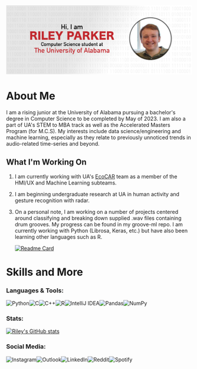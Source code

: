 ![](https://raw.githubusercontent.com/rgparker1689/rgparker1689/main/github-banner.png)
# About Me
I am a rising junior at the University of Alabama pursuing a bachelor's degree in Computer Science to be completed by May of 2023. I am also a part of UA's STEM to MBA track as well as the Accelerated Masters Program (for M.C.S). My interests include data science/engineering and machine learning, especially as they relate to previously unnoticed trends in audio-related time-series and beyond. 

## What I'm Working On

 1. I am currently working with UA's [EcoCAR](https://avtcseries.org/ecocar-mobility-challenge/) team as a member of the HMI/UX and Machine Learning subteams.
 2. I am beginning undergraduate research at UA in human activity and gesture recognition with radar.
 3. On a personal note, I am working on a number of projects centered around classifying and breaking down supplied .wav files containing drum grooves. My progress can be found in my groove-ml repo. I am currently working with Python (Librosa, Keras, etc.) but have also been learning other languages such as R.
 
	 [![Readme Card](https://github-readme-stats.vercel.app/api/pin/?username=rgparker1689&repo=groove-ml)](https://github.com/rgparker1689/groove-ml)


# Skills and More
### Languages & Tools:
![Python](https://img.shields.io/badge/python-%2314354C.svg?style=for-the-badge&logo=python&logoColor=white)![C](https://img.shields.io/badge/C-%2300599C.svg?style=for-the-badge&logo=c&logoColor=white)![C++](https://img.shields.io/badge/c++-%2300599C.svg?style=for-the-badge&logo=c%2B%2B&logoColor=white)![R](https://img.shields.io/badge/r-%23276DC3.svg?style=for-the-badge&logo=r&logoColor=white)![IntelliJ IDEA](https://img.shields.io/badge/jupyter-FF0000.svg?style=for-the-badge&logo=jupyter&logoColor=white)![Pandas](https://img.shields.io/badge/pandas-%23150458.svg?style=for-the-badge&logo=pandas&logoColor=white)![NumPy](https://img.shields.io/badge/numpy-%23013243.svg?style=for-the-badge&logo=numpy&logoColor=white)
### Stats:
[![Riley's GitHub stats](https://github-readme-stats.vercel.app/api?username=rgparker1689&hide=prs,issues&count_private=true&show_icons=true&title_color=990000&icon_color=990000)](https://github.com/rgparker1689)

### Social Media:
![Instagram](https://img.shields.io/badge/rgparker1689-%23E4405F.svg?style=for-the-badge&logo=Instagram&logoColor=white)![Outlook](https://img.shields.io/badge/rgparker@crimson.ua.edu-0078D4?style=for-the-badge&logo=microsoft-outlook&logoColor=white)![LinkedIn](https://img.shields.io/badge/rileygparker-%230077B5.svg?style=for-the-badge&logo=linkedin&logoColor=white)![Reddit](https://img.shields.io/badge/u/TySpeedy-FF4500?style=for-the-badge&logo=reddit&logoColor=white)![Spotify](https://img.shields.io/badge/Riley_Parker-1ED760?style=for-the-badge&logo=spotify&logoColor=white)
